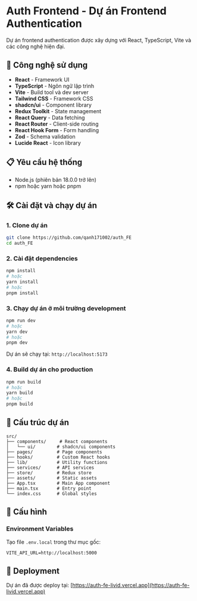 # Auth Frontend - Dự án Frontend Authentication

Dự án frontend authentication được xây dựng với React, TypeScript, Vite và các công nghệ hiện đại.

## 🚀 Công nghệ sử dụng

- **React** - Framework UI
- **TypeScript** - Ngôn ngữ lập trình
- **Vite** - Build tool và dev server
- **Tailwind CSS** - Framework CSS
- **shadcn/ui** - Component library
- **Redux Toolkit** - State management
- **React Query** - Data fetching
- **React Router** - Client-side routing
- **React Hook Form** - Form handling
- **Zod** - Schema validation
- **Lucide React** - Icon library

## 📋 Yêu cầu hệ thống

- Node.js (phiên bản 18.0.0 trở lên)
- npm hoặc yarn hoặc pnpm

## 🛠️ Cài đặt và chạy dự án

### 1. Clone dự án

```bash
git clone https://github.com/qanh171002/auth_FE
cd auth_FE
```

### 2. Cài đặt dependencies

```bash
npm install
# hoặc
yarn install
# hoặc
pnpm install
```

### 3. Chạy dự án ở môi trường development

```bash
npm run dev
# hoặc
yarn dev
# hoặc
pnpm dev
```

Dự án sẽ chạy tại: `http://localhost:5173`

### 4. Build dự án cho production

```bash
npm run build
# hoặc
yarn build
# hoặc
pnpm build
```

## 📁 Cấu trúc dự án

```
src/
├── components/     # React components
│   └── ui/        # shadcn/ui components
├── pages/         # Page components
├── hooks/         # Custom React hooks
├── lib/           # Utility functions
├── services/      # API services
├── store/         # Redux store
├── assets/        # Static assets
├── App.tsx        # Main App component
├── main.tsx       # Entry point
└── index.css      # Global styles
```

## 🔧 Cấu hình

### Environment Variables

Tạo file `.env.local` trong thư mục gốc:

```env
VITE_API_URL=http://localhost:5000
```

## 🚀 Deployment

Dự án đã được deploy tại: [https://auth-fe-livid.vercel.app](https://auth-fe-livid.vercel.app)
